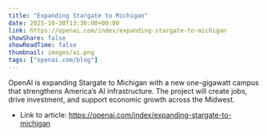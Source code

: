 ```yaml
---
title: "Expanding Stargate to Michigan"
date: 2025-10-30T13:30:00+00:00
link: https://openai.com/index/expanding-stargate-to-michigan
showShare: false
showReadTime: false
thumbnail: images/ai.png
tags: ["openai.com/blog"]
---
```

OpenAI is expanding Stargate to Michigan with a new one-gigawatt campus that strengthens America’s AI infrastructure. The project will create jobs, drive investment, and support economic growth across the Midwest.

- Link to article: https://openai.com/index/expanding-stargate-to-michigan